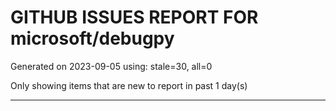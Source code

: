 
# GITHUB ISSUES REPORT FOR microsoft/debugpy


Generated on 2023-09-05 using: stale=30, all=0


Only showing items that are new to report in past 1 day(s)


---
